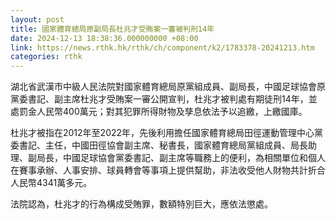 ```yaml
---
layout: post
title: 國家體育總局原副局長杜兆才受賄案一審被判刑14年
date: 2024-12-13 18:38:36.000000000 +08:00
link: https://news.rthk.hk/rthk/ch/component/k2/1783378-20241213.htm
categories: rthk
---
```


湖北省武漢市中級人民法院對國家體育總局原黨組成員、副局長，中國足球協會原黨委書記、副主席杜兆才受賄案一審公開宣判，杜兆才被判處有期徒刑14年，並處罰金人民幣400萬元；對其犯罪所得財物及孳息依法予以追繳，上繳國庫。

杜兆才被指在2012年至2022年，先後利用擔任國家體育總局田徑運動管理中心黨委書記、主任，中國田徑協會副主席、秘書長，國家體育總局黨組成員、局長助理、副局長，中國足球協會黨委書記、副主席等職務上的便利，為相關單位和個人在賽事承辦、人事安排、球員轉會等事項上提供幫助，非法收受他人財物共計折合人民幣4341萬多元。

法院認為，杜兆才的行為構成受賄罪，數額特別巨大，應依法懲處。
